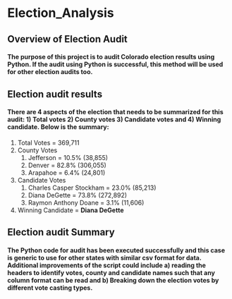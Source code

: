 # Election_Analysis


## Overview of Election Audit
#### The purpose of this project is to audit Colorado election results using Python. If the audit using Python is successful, this method will be used for other election audits too.

## Election audit results
#### There are 4 aspects of the election that needs to be summarized for this audit: 1) Total votes 2) County votes 3) Candidate votes and 4) Winning candidate. Below is the summary:


1. Total Votes =  369,711
2. County Votes
	1. Jefferson = 10.5% (38,855)
	2. Denver = 82.8% (306,055)
	3. Arapahoe = 6.4% (24,801)
3. Candidate Votes
	1. Charles Casper Stockham = 23.0% (85,213)
	2. Diana DeGette = 73.8% (272,892)
	3. Raymon Anthony Doane =  3.1% (11,606)
3. Winning Candidate = **Diana DeGette**

## Election audit Summary
#### The Python code for audit has been executed successfully and this case is generic to use for other states with similar csv format for data. Additional improvements of the script could include a) reading the headers to identify votes, county and candidate names such that any column format can be read and b) Breaking down the election votes by different vote casting types.  
